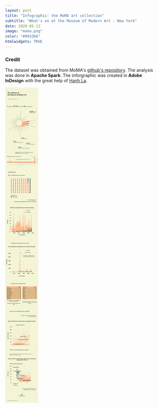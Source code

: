 ```yaml
---
layout: post
title: "Infographic: the MoMA art collection"
subtitle: "What's on at the Museum of Modern Art - New York"
date: 2020-05-13
image: "moma.png"
color: "#993366"
htmlwidgets: TRUE
---
```


### Credit
The dataset was obtained from MoMA's [github's repository](https://github.com/MuseumofModernArt/collection). The analysis was done in **Apache Spark**. The inforgraphic was created in **Adobe InDesign** with the great help of [Hanh La](https://www.linkedin.com/in/hanh-la-06886b128/).

![](/assets/images/moma_info.png)



